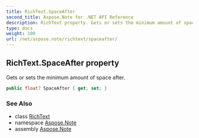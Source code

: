 ```yaml
---
title: RichText.SpaceAfter
second_title: Aspose.Note for .NET API Reference
description: RichText property. Gets or sets the minimum amount of space after
type: docs
weight: 100
url: /net/aspose.note/richtext/spaceafter/
---
```

## RichText.SpaceAfter property

Gets or sets the minimum amount of space after.

```csharp
public float? SpaceAfter { get; set; }
```

### See Also

* class [RichText](../)
* namespace [Aspose.Note](../../richtext/)
* assembly [Aspose.Note](../../../)


